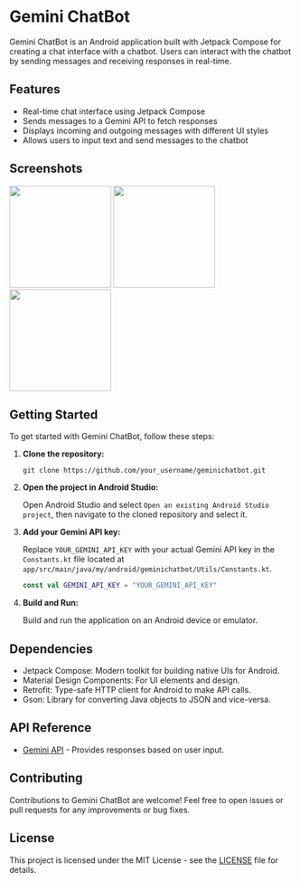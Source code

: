 # Gemini ChatBot

Gemini ChatBot is an Android application built with Jetpack Compose for creating a chat interface with a chatbot. Users can interact with the chatbot by sending messages and receiving responses in real-time.

## Features

- Real-time chat interface using Jetpack Compose
- Sends messages to a Gemini API to fetch responses
- Displays incoming and outgoing messages with different UI styles
- Allows users to input text and send messages to the chatbot

## Screenshots

<img src = "https://github.com/ayush19sinha/GeminiChatbot/assets/143383811/f9441891-ec79-4c54-964b-defc9ce97513" width = "180">
<img src = "https://github.com/ayush19sinha/GeminiChatbot/assets/143383811/67e8a00f-b253-430c-8b42-4f0aa09443f3" width = "180">
<img src = "https://github.com/ayush19sinha/GeminiChatbot/assets/143383811/f5d76cef-fcab-47fa-a9fd-eebb528ca372" width = "180">

## Getting Started

To get started with Gemini ChatBot, follow these steps:

1. **Clone the repository:**

    ```
    git clone https://github.com/your_username/geminichatbot.git
    ```

2. **Open the project in Android Studio:**

    Open Android Studio and select `Open an existing Android Studio project`, then navigate to the cloned repository and select it.

3. **Add your Gemini API key:**

    Replace `YOUR_GEMINI_API_KEY` with your actual Gemini API key in the `Constants.kt` file located at `app/src/main/java/my/android/geminichatbot/Utils/Constants.kt`.

    ```kotlin
    const val GEMINI_API_KEY = "YOUR_GEMINI_API_KEY"
    ```

4. **Build and Run:**

    Build and run the application on an Android device or emulator.

## Dependencies

- Jetpack Compose: Modern toolkit for building native UIs for Android.
- Material Design Components: For UI elements and design.
- Retrofit: Type-safe HTTP client for Android to make API calls.
- Gson: Library for converting Java objects to JSON and vice-versa.

## API Reference

- [Gemini API](https://example.com/gemini-api) - Provides responses based on user input.

## Contributing

Contributions to Gemini ChatBot are welcome! Feel free to open issues or pull requests for any improvements or bug fixes.

## License

This project is licensed under the MIT License - see the [LICENSE](LICENSE) file for details.
